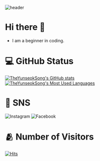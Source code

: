 <!-- 배너 -->
![header](https://capsule-render.vercel.app/api?type=waving&,color=auto&height=100&text=Welcome!&fontColor=ffffff&fontAlignY=35)
# Hi there 👋
* I am a beginner in coding.

<!-- 깃허브 상태창 -->
# :computer: GitHub Status
[![TheYunseokSong's GitHub stats](https://github-readme-stats.vercel.app/api?username=TheYunseokSong&theme=dark&count_private=true&show_icons=true)](https://github.com/superjoy0502/) [![TheYunseokSong's Most Used Languages](https://github-readme-stats.vercel.app/api/top-langs/?username=TheYunseokSong&theme=dark&layout=compact)](https://github.com/TheYunseokSong/)

# :email: SNS
![Instagram](https://img.shields.io/badge/-Instagram-E32E7F?style=flat-square&logo=instagram&logoColor=white&link=https://www.instagram.com/yunseok330/) ![Facebook](https://img.shields.io/badge/-Facebook-2D88FF?style=flat-square&logo=facebook&logoColor=white&link=https://www.facebook.com/yunseok330/)

<!-- 방문자수 -->
# :people_hugging: Number of Visitors
[![Hits](https://hits.seeyoufarm.com/api/count/incr/badge.svg?url=https%3A%2F%2Fgithub.com%2FTheYunseokSong&count_bg=%2379C83D&title_bg=%23555555&icon=&icon_color=%23E7E7E7&title=hits&edge_flat=false)](https://hits.seeyoufarm.com)
<!--
**TheYunseokSong/TheYunseokSong** is a ✨ _special_ ✨ repository because its `README.md` (this file) appears on your GitHub profile.

Here are some ideas to get you started:

- 🔭 I’m currently working on ...
- 🌱 I’m currently learning ...
- 👯 I’m looking to collaborate on ...
- 🤔 I’m looking for help with ...
- 💬 Ask me about ...
- 📫 How to reach me: ...
- 😄 Pronouns: ...
- ⚡ Fun fact: ...
-->
